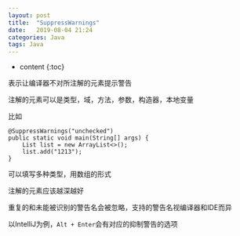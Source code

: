 ```yaml
---
layout: post
title:  "SuppressWarnings"
date:   2019-08-04 21:24
categories: Java
tags: Java
---
```


* content
{:toc}


表示让编译器不对所注解的元素提示警告

注解的元素可以是类型，域，方法，参数，构造器，本地变量

比如

```
@SuppressWarnings("unchecked")
public static void main(String[] args) {
    List list = new ArrayList<>();
    list.add("1213");
}
```

可以填写多种类型，用数组的形式

注解的元素应该越深越好

重复的和未能被识别的警告名会被忽略，支持的警告名视编译器和IDE而异

以IntelliJ为例，`Alt + Enter`会有对应的抑制警告的选项